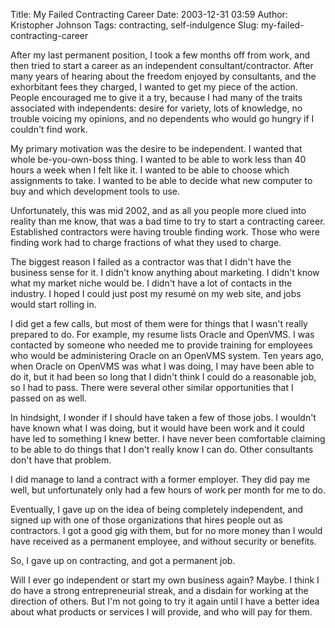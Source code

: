 Title: My Failed Contracting Career
Date: 2003-12-31 03:59
Author: Kristopher Johnson
Tags: contracting, self-indulgence
Slug: my-failed-contracting-career

After my last permanent position, I took a few months off from work, and
then tried to start a career as an independent consultant/contractor.
After many years of hearing about the freedom enjoyed by consultants,
and the exhorbitant fees they charged, I wanted to get my piece of the
action. People encouraged me to give it a try, because I had many of the
traits associated with independents: desire for variety, lots of
knowledge, no trouble voicing my opinions, and no dependents who would
go hungry if I couldn't find work.

My primary motivation was the desire to be independent. I wanted that
whole be-you-own-boss thing. I wanted to be able to work less than 40
hours a week when I felt like it. I wanted to be able to choose which
assignments to take. I wanted to be able to decide what new computer to
buy and which development tools to use.

Unfortunately, this was mid 2002, and as all you people more clued into
reality than me know, that was a bad time to try to start a contracting
career. Established contractors were having trouble finding work. Those
who were finding work had to charge fractions of what they used to
charge.

The biggest reason I failed as a contractor was that I didn't have the
business sense for it. I didn't know anything about marketing. I didn't
know what my market niche would be. I didn't have a lot of contacts in
the industry. I hoped I could just post my resumé on my web site, and
jobs would start rolling in.

I did get a few calls, but most of them were for things that I wasn't
really prepared to do. For example, my resume lists Oracle and OpenVMS.
I was contacted by someone who needed me to provide training for
employees who would be administering Oracle on an OpenVMS system. Ten
years ago, when Oracle on OpenVMS was what I was doing, I may have been
able to do it, but it had been so long that I didn't think I could do a
reasonable job, so I had to pass. There were several other similar
opportunities that I passed on as well.

In hindsight, I wonder if I should have taken a few of those jobs. I
wouldn't have known what I was doing, but it would have been work and it
could have led to something I knew better. I have never been comfortable
claiming to be able to do things that I don't really know I can do.
Other consultants don't have that problem.

I did manage to land a contract with a former employer. They did pay me
well, but unfortunately only had a few hours of work per month for me to
do.

Eventually, I gave up on the idea of being completely independent, and
signed up with one of those organizations that hires people out as
contractors. I got a good gig with them, but for no more money than I
would have received as a permanent employee, and without security or
benefits.

So, I gave up on contracting, and got a permanent job.

Will I ever go independent or start my own business again? Maybe. I
think I do have a strong entrepreneurial streak, and a disdain for
working at the direction of others. But I'm not going to try it again
until I have a better idea about what products or services I will
provide, and who will pay for them.


